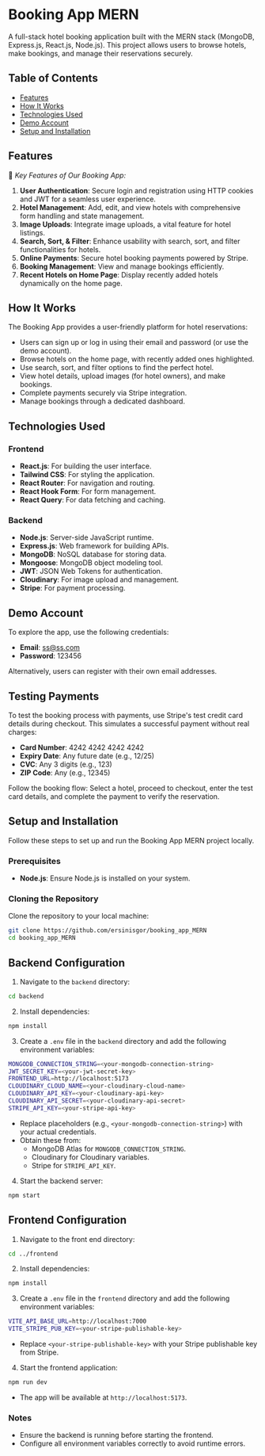 # Booking App MERN

A full-stack hotel booking application built with the MERN stack (MongoDB, Express.js, React.js, Node.js). This project allows users to browse hotels, make bookings, and manage their reservations securely.

## Table of Contents

- [Features](#features)
- [How It Works](#how-it-works)
- [Technologies Used](#technologies-used)
- [Demo Account](#demo-account)
- [Setup and Installation](#setup-and-installation)

## Features

🔑 _Key Features of Our Booking App:_

1. **User Authentication**: Secure login and registration using HTTP cookies and JWT for a seamless user experience.
2. **Hotel Management**: Add, edit, and view hotels with comprehensive form handling and state management.
3. **Image Uploads**: Integrate image uploads, a vital feature for hotel listings.
4. **Search, Sort, & Filter**: Enhance usability with search, sort, and filter functionalities for hotels.
5. **Online Payments**: Secure hotel booking payments powered by Stripe.
6. **Booking Management**: View and manage bookings efficiently.
7. **Recent Hotels on Home Page**: Display recently added hotels dynamically on the home page.

## How It Works

The Booking App provides a user-friendly platform for hotel reservations:

- Users can sign up or log in using their email and password (or use the demo account).
- Browse hotels on the home page, with recently added ones highlighted.
- Use search, sort, and filter options to find the perfect hotel.
- View hotel details, upload images (for hotel owners), and make bookings.
- Complete payments securely via Stripe integration.
- Manage bookings through a dedicated dashboard.

## Technologies Used

### Frontend

- **React.js**: For building the user interface.
- **Tailwind CSS**: For styling the application.
- **React Router**: For navigation and routing.
- **React Hook Form**: For form management.
- **React Query**: For data fetching and caching.

### Backend

- **Node.js**: Server-side JavaScript runtime.
- **Express.js**: Web framework for building APIs.
- **MongoDB**: NoSQL database for storing data.
- **Mongoose**: MongoDB object modeling tool.
- **JWT**: JSON Web Tokens for authentication.
- **Cloudinary**: For image upload and management.
- **Stripe**: For payment processing.

## Demo Account

To explore the app, use the following credentials:

- **Email**: ss@ss.com
- **Password**: 123456

Alternatively, users can register with their own email addresses.

## Testing Payments

To test the booking process with payments, use Stripe's test credit card details during checkout. This simulates a successful payment without real charges:

- **Card Number**: 4242 4242 4242 4242
- **Expiry Date**: Any future date (e.g., 12/25)
- **CVC**: Any 3 digits (e.g., 123)
- **ZIP Code**: Any (e.g., 12345)

Follow the booking flow: Select a hotel, proceed to checkout, enter the test card details, and complete the payment to verify the reservation.

## Setup and Installation

Follow these steps to set up and run the Booking App MERN project locally.

### Prerequisites

- **Node.js**: Ensure Node.js is installed on your system.

### Cloning the Repository

Clone the repository to your local machine:

```bash
git clone https://github.com/ersinisgor/booking_app_MERN
cd booking_app_MERN
```

## Backend Configuration

1. Navigate to the `backend` directory:

```bash
cd backend
```

2. Install dependencies:

```bash
npm install
```

3. Create a `.env` file in the `backend` directory and add the following environment variables:

```bash
MONGODB_CONNECTION_STRING=<your-mongodb-connection-string>
JWT_SECRET_KEY=<your-jwt-secret-key>
FRONTEND_URL=http://localhost:5173
CLOUDINARY_CLOUD_NAME=<your-cloudinary-cloud-name>
CLOUDINARY_API_KEY=<your-cloudinary-api-key>
CLOUDINARY_API_SECRET=<your-cloudinary-api-secret>
STRIPE_API_KEY=<your-stripe-api-key>
```

- Replace placeholders (e.g., `<your-mongodb-connection-string>`) with your actual credentials.
- Obtain these from:
  - MongoDB Atlas for `MONGODB_CONNECTION_STRING`.
  - Cloudinary for Cloudinary variables.
  - Stripe for `STRIPE_API_KEY`.

4. Start the backend server:

```bash
npm start
```

## Frontend Configuration

1. Navigate to the front end directory:

```bash
cd ../frontend
```

2. Install dependencies:

```bash
npm install
```

3. Create a `.env` file in the `frontend` directory and add the following environment variables:

```bash
VITE_API_BASE_URL=http://localhost:7000
VITE_STRIPE_PUB_KEY=<your-stripe-publishable-key>
```

- Replace `<your-stripe-publishable-key>` with your Stripe publishable key from Stripe.

4. Start the frontend application:

```bash
npm run dev
```

- The app will be available at `http://localhost:5173`.

### Notes

- Ensure the backend is running before starting the frontend.
- Configure all environment variables correctly to avoid runtime errors.
